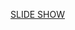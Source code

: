 [SLIDE SHOW]([https://www.genome.gov/](https://docs.google.com/presentation/d/1STsW8_yWJsShUKRiv2lEcd9mSDvcpSXA80XxyB1T8z4/edit)https://docs.google.com/presentation/d/1STsW8_yWJsShUKRiv2lEcd9mSDvcpSXA80XxyB1T8z4/edit)
